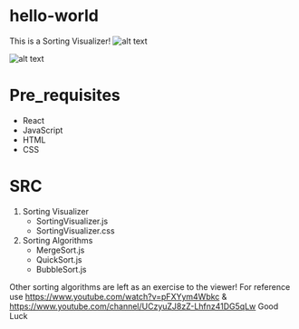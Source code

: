 # hello-world
This is a Sorting Visualizer!
![alt text](https://github.com/guljain/hello-world/blob/master/Screenshot%202020-07-15%20at%204.59.50%20PM.png)


![alt text](https://github.com/guljain/hello-world/blob/master/Screenshot%202020-07-15%20at%205.00.37%20PM.png)
# Pre_requisites
  * React
  * JavaScript
  * HTML   
  * CSS

# SRC
  1. Sorting Visualizer
     * SortingVisualizer.js
     * SortingVisualizer.css
  2. Sorting Algorithms
     * MergeSort.js
     * QuickSort.js
     * BubbleSort.js

Other sorting algorithms are left as an exercise to the viewer!
For reference use https://www.youtube.com/watch?v=pFXYym4Wbkc & https://www.youtube.com/channel/UCzyuZJ8zZ-Lhfnz41DG5qLw
Good Luck 

